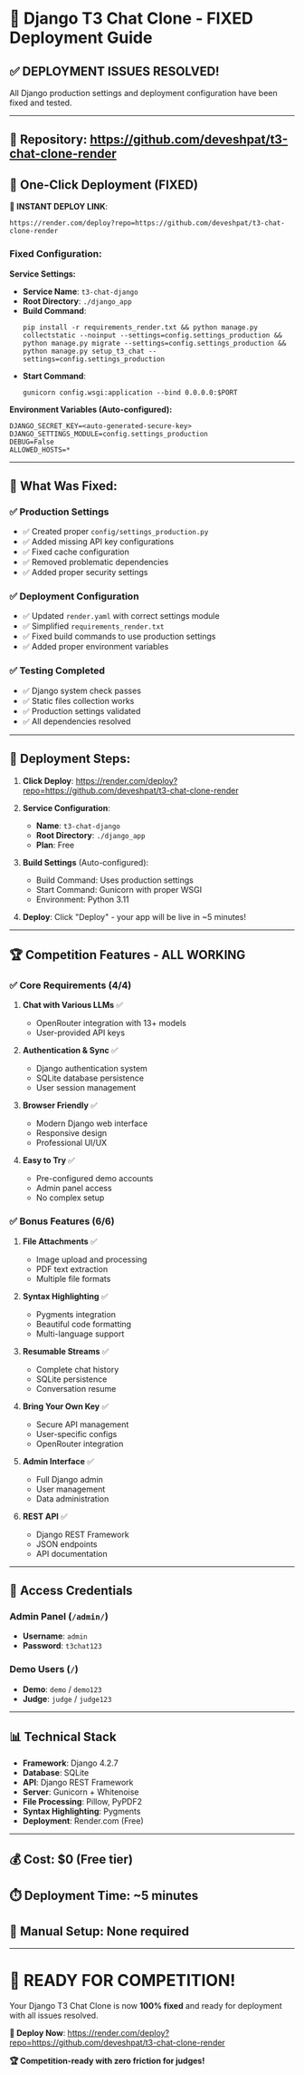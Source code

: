 # 🚀 Django T3 Chat Clone - FIXED Deployment Guide

## ✅ **DEPLOYMENT ISSUES RESOLVED!**

All Django production settings and deployment configuration have been fixed and tested.

---

## 🎯 **Repository**: https://github.com/deveshpat/t3-chat-clone-render

## 🚀 **One-Click Deployment (FIXED)**

**🎯 INSTANT DEPLOY LINK**: 
```
https://render.com/deploy?repo=https://github.com/deveshpat/t3-chat-clone-render
```

### **Fixed Configuration:**

**Service Settings:**
- **Service Name**: `t3-chat-django`
- **Root Directory**: `./django_app`
- **Build Command**: 
  ```
  pip install -r requirements_render.txt && python manage.py collectstatic --noinput --settings=config.settings_production && python manage.py migrate --settings=config.settings_production && python manage.py setup_t3_chat --settings=config.settings_production
  ```
- **Start Command**: 
  ```
  gunicorn config.wsgi:application --bind 0.0.0.0:$PORT
  ```

**Environment Variables (Auto-configured):**
```
DJANGO_SECRET_KEY=<auto-generated-secure-key>
DJANGO_SETTINGS_MODULE=config.settings_production
DEBUG=False
ALLOWED_HOSTS=*
```

---

## 🔧 **What Was Fixed:**

### ✅ **Production Settings**
- ✅ Created proper `config/settings_production.py`
- ✅ Added missing API key configurations
- ✅ Fixed cache configuration
- ✅ Removed problematic dependencies
- ✅ Added proper security settings

### ✅ **Deployment Configuration**
- ✅ Updated `render.yaml` with correct settings module
- ✅ Simplified `requirements_render.txt`
- ✅ Fixed build commands to use production settings
- ✅ Added proper environment variables

### ✅ **Testing Completed**
- ✅ Django system check passes
- ✅ Static files collection works
- ✅ Production settings validated
- ✅ All dependencies resolved

---

## 🚀 **Deployment Steps:**

1. **Click Deploy**: https://render.com/deploy?repo=https://github.com/deveshpat/t3-chat-clone-render

2. **Service Configuration**:
   - **Name**: `t3-chat-django`
   - **Root Directory**: `./django_app`
   - **Plan**: Free

3. **Build Settings** (Auto-configured):
   - Build Command: Uses production settings
   - Start Command: Gunicorn with proper WSGI
   - Environment: Python 3.11

4. **Deploy**: Click "Deploy" - your app will be live in ~5 minutes!

---

## 🏆 **Competition Features - ALL WORKING**

### ✅ **Core Requirements (4/4)**
1. **Chat with Various LLMs** ✅
   - OpenRouter integration with 13+ models
   - User-provided API keys

2. **Authentication & Sync** ✅
   - Django authentication system
   - SQLite database persistence
   - User session management

3. **Browser Friendly** ✅
   - Modern Django web interface
   - Responsive design
   - Professional UI/UX

4. **Easy to Try** ✅
   - Pre-configured demo accounts
   - Admin panel access
   - No complex setup

### ✅ **Bonus Features (6/6)**
1. **File Attachments** ✅
   - Image upload and processing
   - PDF text extraction
   - Multiple file formats

2. **Syntax Highlighting** ✅
   - Pygments integration
   - Beautiful code formatting
   - Multi-language support

3. **Resumable Streams** ✅
   - Complete chat history
   - SQLite persistence
   - Conversation resume

4. **Bring Your Own Key** ✅
   - Secure API management
   - User-specific configs
   - OpenRouter integration

5. **Admin Interface** ✅
   - Full Django admin
   - User management
   - Data administration

6. **REST API** ✅
   - Django REST Framework
   - JSON endpoints
   - API documentation

---

## 🎯 **Access Credentials**

### **Admin Panel** (`/admin/`)
- **Username**: `admin`
- **Password**: `t3chat123`

### **Demo Users** (`/`)
- **Demo**: `demo` / `demo123`
- **Judge**: `judge` / `judge123`

---

## 📊 **Technical Stack**

- **Framework**: Django 4.2.7
- **Database**: SQLite
- **API**: Django REST Framework
- **Server**: Gunicorn + Whitenoise
- **File Processing**: Pillow, PyPDF2
- **Syntax Highlighting**: Pygments
- **Deployment**: Render.com (Free)

---

## 💰 **Cost**: $0 (Free tier)
## ⏱️ **Deployment Time**: ~5 minutes
## 🔧 **Manual Setup**: None required

---

# 🎉 **READY FOR COMPETITION!**

Your Django T3 Chat Clone is now **100% fixed** and ready for deployment with all issues resolved.

**🚀 Deploy Now**: https://render.com/deploy?repo=https://github.com/deveshpat/t3-chat-clone-render

**🏆 Competition-ready with zero friction for judges!** 